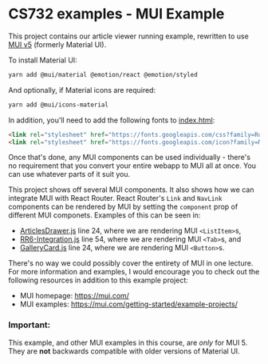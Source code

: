 # CS732 examples - MUI Example
This project contains our article viewer running example, rewritten to use [MUI v5](https://mui.com/) (formerly Material UI).

To install Material UI:

```sh
yarn add @mui/material @emotion/react @emotion/styled
```

And optionally, if Material icons are required:

```sh
yarn add @mui/icons-material
```

In addition, you'll need to add the following fonts to [index.html](./public/index.html):

```html
<link rel="stylesheet" href="https://fonts.googleapis.com/css?family=Roboto:300,400,500,700&display=swap" />
<link rel="stylesheet" href="https://fonts.googleapis.com/icon?family=Material+Icons" />
```

Once that's done, any MUI components can be used individually - there's no requirement that you convert your entire webapp to MUI all at once. You can use whatever parts of it suit you.

This project shows off several MUI components. It also shows how we can integrate MUI with React Router. React Router's `Link` and `NavLink` components can be rendered by MUI by setting the `component` prop of different MUI componets. Examples of this can be seen in:

- [ArticlesDrawer.js](./src/ArticlesDrawer.js) line 24, where we are rendering MUI `<ListItem>`s,
- [RR6-Integration.js](./src/RR6-Integration.js) line 54, where we are rendering MUI `<Tab>`s, and
- [GalleryCard.js](./src/GalleryCard.js) line 24, where we are rendering MUI `<Button>`s.

There's no way we could possibly cover the entirety of MUI in one lecture. For more information and examples, I would encourage you to check out the following resources in addition to this example project:

- MUI homepage: <https://mui.com/>
- MUI examples: <https://mui.com/getting-started/example-projects/>

### Important:
This example, and other MUI examples in this course, are *only* for MUI 5. They are **not** backwards compatible with older versions of Material UI.